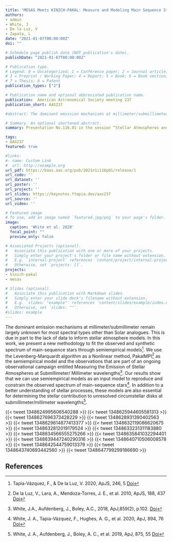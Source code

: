 ```yaml
---
title: "MESAS Meets KINICH-PAKAL: Measure and Modeling Main Sequence Stellar Atmospheres"
authors:
- admin
- White, J
- De la Luz, V
- Zapata, L
date: "2021-01-07T00:00:00Z"
doi: ""

# Schedule page publish date (NOT publication's date).
publishDate: "2021-01-07T00:00:00Z"

# Publication type.
# Legend: 0 = Uncategorized; 1 = Conference paper; 2 = Journal article;
# 3 = Preprint / Working Paper; 4 = Report; 5 = Book; 6 = Book section;
# 7 = Thesis; 8 = Patent
publication_types: ["2"]

# Publication name and optional abbreviated publication name.
publication:  American Astronomical Society meeting 237
publication_short: AAS237

#abstract: The dominant emission mechanisms at millimeter/submillimeter remain largely unknown for most spectral types other than Solar analogues. This is due in part to the lack of data to inform stellar atmosphere models. In this work, we present a new methodology to fit the observed and synthetic spectrum of main-sequence stars through semiempirical models. We use the Levenberg-Marquardt algorithm as a Nonlinear method, PakalMPI as the semiempirical model and the observations that are part of an ongoing observational campaign entitled Measuring the Emission of Stellar Atmospheres at Submillimeter/ Millimeter wavelengths. Our results show that we can use semiempirical models as an input model to reproduce and constrain the observed spectrum of main-sequence stars. In addition to a better understanding of stellar processes, these models are also essential for determining the stellar contribution to unresolved circumstellar disks at submillimeter/millimeter wavelengths.

# Summary. An optional shortened abstract.
summary: Presentation No.116.01 in the session “Stellar Atmospheres and Winds”.

tags:
- AAS237
featured: true

#links:
#- name: Custom Link
#  url: http://example.org
url_pdf: https://baas.aas.org/pub/2021n1i116p01/release/1
url_code: ''
url_dataset: ''
url_poster: ''
url_project: ''
url_slides: https://keynotes.ftapia.dev/aas237
url_source: ''
url_video: ''

# Featured image
# To use, add an image named `featured.jpg/png` to your page's folder. 
image:
  caption: 'White et al. 2020'
  focal_point: ""
  preview_only: false

# Associated Projects (optional).
#   Associate this publication with one or more of your projects.
#   Simply enter your project's folder or file name without extension.
#   E.g. `internal-project` references `content/project/internal-project/index.md`.
#   Otherwise, set `projects: []`.
projects:
- kinich-pakal
- mesas

# Slides (optional).
#   Associate this publication with Markdown slides.
#   Simply enter your slide deck's filename without extension.
#   E.g. `slides: "example"` references `content/slides/example/index.md`.
#   Otherwise, set `slides: ""`.
#slides: example
---
```


The dominant emission mechanisms at millimeter/submillimeter remain largely unknown for most spectral types other than Solar analogues. This is due in part to the lack of data to inform stellar atmosphere models. In this work, we present a new methodology to fit the observed and synthetic spectrum of main-sequence stars through semiempirical models[^2]. We use the Levenberg-Marquardt algorithm as a Nonlinear method, PakalMPI[^1] as the semiempirical model and the observations that are part of an ongoing observational campaign entitled Measuring the Emission of Stellar Atmospheres at Submillimeter/ Millimeter wavelengths[^5]. Our results show that we can use semiempirical models as an input model to reproduce and constrain the observed spectrum of main-sequence stars[^4]. In addition to a better understanding of stellar processes, these models are also essential for determining the stellar contribution to unresolved circumstellar disks at submillimeter/millimeter wavelengths[^3].

{{< tweet 1348624995606540288 >}}
{{< tweet 1348625944605581313 >}}
{{< tweet 1348627696373428229 >}}
{{< tweet 1348628931390402563 >}}
{{< tweet 1348629614877413377 >}}
{{< tweet 1348632119086620675 >}}
{{< tweet 1348632812019179524 >}}
{{< tweet 1348633231311183880 >}}
{{< tweet 1348634566555275266 >}}
{{< tweet 1348635841032294401 >}}
{{< tweet 1348639447240290316 >}}
{{< tweet 1348640710506008578 >}}
{{< tweet 1348642544759013379 >}}
{{< tweet 1348643740693442560 >}}
{{< tweet 1348647799299186690 >}}

## References

[^1]: De la Luz, V., Lara, A., Mendoza-Torres, J. E., et al. 2010, ApJS, 188, 437 [Doi](https://doi.org/10.1088/0067-0049/188/2/437)
[^2]: Tapia-Vázquez, F., & De la Luz, V. 2020, ApJS, 246, 5 [Doi](https://doi.org/10.3847/1538-4365/ab5f0a)
[^3]: White, J. A., Aufdenberg, J., Boley, A. C., et al. 2019, ApJ, 875, 55 [Doi](https://doi.org/10.3847/1538-4357/ab0e7f)
[^4]: White, J. A., Tapia-Vázquez, F., Hughes, A. G., et al. 2020, ApJ, 894, 76 [Doi](https://doi.org/10.3847/1538-4357/ab8467)
[^5]: White, J.A., Aufdenberg, J., Boley, A.C., 2018, ApJ,859(2), p.102. [Doi](https://doi.org/10.3847/1538-4357/aac103)
